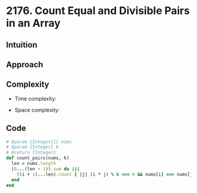 # 2176. Count Equal and Divisible Pairs in an Array

## Intuition

## Approach
<!-- Describe your approach to solving the problem. -->

## Complexity

- Time complexity:
<!-- Add your time complexity here, e.g. $$O(n)$$ -->

- Space complexity:
<!-- Add your space complexity here, e.g. $$O(n)$$ -->

## Code

```ruby
# @param {Integer[]} nums
# @param {Integer} k
# @return {Integer}
def count_pairs(nums, k)
  len = nums.length
  (0...(len - 1)).sum do |i|
    ((i + 1)...len).count { |j| (i * j) % k === 0 && nums[i] === nums[j] }
  end
end
```
